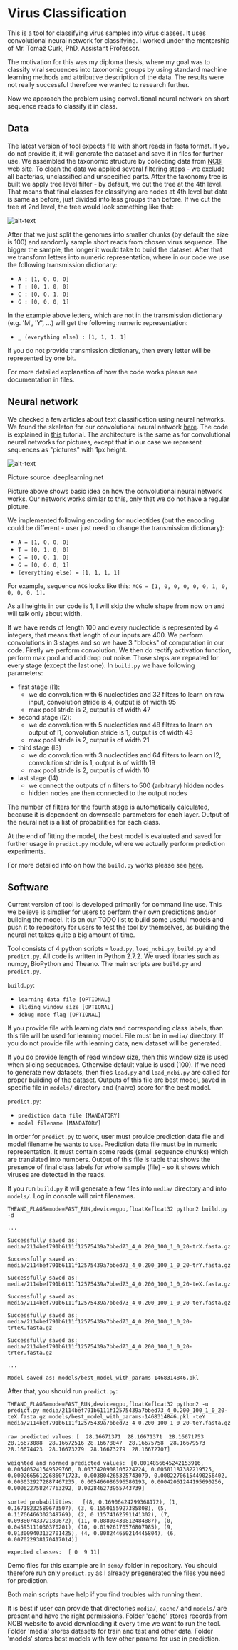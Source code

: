 # Virus Classification

This is a tool for classifying virus samples into virus classes.
It uses convolutional neural network for classifying.
I worked under the mentorship of Mr. Tomaž Curk, PhD, Assistant Professor.

The motivation for this was my diploma thesis, where my goal was to classify viral sequences into
taxonomic groups by using standard machine learning methods and attributive description of the data.
The results were not really successful therefore we wanted to research further.

Now we approach the problem using convolutional neural network on short
sequence reads to classify it in class.

## Data
The latest version of tool expects file with short reads in fasta format. If you do not provide it,
it will generate the dataset and save it in files for further use.
We assembled the taxonomic structure by collecting data from [NCBI](www.ncbi.nlm.nih.gov) web site.
To clean the data we applied several filtering steps - we exclude all bacterias, unclassified and
unspecified parts. After the taxonomy tree is built we apply tree level filter - by default, we
cut the tree at the 4th level.
That means that final classes for classifying are nodes at 4th level
but data is same as before, just divided into less groups than before.
If we cut the tree at 2nd level, the tree would look something like that:

![alt-text](https://github.com/mkopar/Virus-classification-theano/blob/master/taksonomija_2.png)

After that we just split the genomes into smaller chunks (by default the size is 100) and randomly
sample short reads from chosen virus sequence. The bigger the sample, the longer it would take
to build the dataset. After that we transform letters into numeric representation, where in our
code we use the following transmission dictionary:

* `A : [1, 0, 0, 0]`
* `T : [0, 1, 0, 0]`
* `C : [0, 0, 1, 0]`
* `G : [0, 0, 0, 1]`

In the example above letters, which are not in the transmission dictionary (e.g. 'M', 'Y', ...) will
get the following numeric representation:

* `_ (everything else) : [1, 1, 1, 1]`

If you do not provide transmission dictionary, then every letter will be represented by one bit.

For more detailed explanation of how the code works please see documentation in files.

## Neural network
We checked a few articles about text classification using neural networks.
We found the skeleton for our convolutional neural network
[here](https://github.com/newmu/theano-tutorials). The code is explained in
[this](https://www.youtube.com/watch?v=S75EdAcXHKk) tutorial. The architecture
is the same as for convolutional neural networks for pictures, except that in our case
we represent sequences as "pictures" with 1px height.

![alt-text](https://github.com/mkopar/Virus-classification-theano/blob/master/mylenet.png)

Picture source: deeplearning.net

Picture above shows basic idea on how the convolutional neural network works. Our network works similar to this,
only that we do not have a regular picture.

We implemented following encoding for nucleotides (but the encoding could be different - user just need to change
the transmission dictionary):
* `A = [1, 0, 0, 0]`
* `T = [0, 1, 0, 0]`
* `C = [0, 0, 1, 0]`
* `G = [0, 0, 0, 1]`
* `(everything else) = [1, 1, 1, 1]`

For example, sequence `ACG` looks like this:
`ACG = [1, 0, 0, 0, 0, 0, 1, 0, 0, 0, 0, 1].`

As all heights in our code is 1, I will skip the whole shape from now on and will talk only about width.

If we have reads of length 100 and every nucleotide is represented by 4 integers, that means that
length of our inputs are 400.
We perform convolutions in 3 stages and so we have 3 "blocks" of computation in our code.
Firstly we perform convolution. We then do rectify activation function, perform max pool and add drop out
noise. Those steps are repeated for every stage (except the last one).
In `build.py` we have following parameters:
- first stage (l1):
    - we do convolution with 6 nucleotides and 32 filters to learn on raw input, convolution stride is 4, output is of width 95
    - max pool stride is 2, output is of width 47
- second stage (l2):
    - we do convolution with 5 nucleotides and 48 filters to learn on output of l1, convolution stride is 1, output is of width 43
    - max pool stride is 2, output is of width 21
- third stage (l3)
    - we do convolution with 3 nucleotides and 64 filters to learn on l2, convolution stride is 1, output is of width 19
    - max pool stride is 2, output is of width 10
- last stage (l4)
    - we connect the outputs of n filters to 500 (arbitrary) hidden nodes
    - hidden nodes are then connected to the output nodes

The number of filters for the fourth stage is automatically calculated,
because it is dependent on downscale parameters for each layer. Output of the neural net
is a list of probabilities for each class.

At the end of fitting the model, the best model is evaluated and saved for
further usage in `predict.py` module, where we actually perform prediction experiments.

For more detailed info on how the `build.py` works please see [here](https://www.youtube.com/watch?v=S75EdAcXHKk).

## Software

Current version of tool is developed primarily for command line use. This we believe is simplier for users
to perform their own predictions and/or building the model. It is on our TODO list to build some useful
models and push it to repository for users to test the tool by themselves, as building the neural net takes quite a big
amount of time.

Tool consists of 4 python scripts - `load.py`, `load_ncbi.py`, `build.py` and `predict.py`.
All code is written in Python 2.7.2. We used libraries such as numpy, BioPython and Theano.
The main scripts are `build.py` and `predict.py`.

`build.py`:
- `learning data file [OPTIONAL]`
- `sliding window size [OPTIONAL]`
- `debug mode flag [OPTIONAL]`

If you provide file with learning data and corresponding class labels, than this file will be used for learning model.
File must be in `media/` directory. If you do not provide file with learning data, new dataset will be generated.

If you do provide length of read window size, then this window size is used when slicing sequences. Otherwise
default value is used (100).
If we need to generate new datasets, then files `load.py` and `load_ncbi.py` are called
for proper building of the dataset.
Outputs of this file are best model, saved in specific file in `models/` directory
and (naive) score for the best model.

`predict.py`:
- `prediction data file [MANDATORY]`
- `model filename [MANDATORY]`

In order for `predict.py` to work, user must provide prediction data file and model filename he wants to use.
Prediction data file must be in numeric representation. It must contain some reads (small sequence chunks) which
are translated into numbers.
Output of this file is table that shows the presence of final class labels for whole sample (file) - so it shows
which viruses are detected in the reads.

If you run `build.py` it will generate a few files into `media/` directory and into `models/`.
Log in console will print filenames.

`THEANO_FLAGS=mode=FAST_RUN,device=gpu,floatX=float32 python2 build.py -d`

`...`

`Successfully saved as: media/2114bef791b6111f12575439a7bbed73_4_0.200_100_1_0_20-trX.fasta.gz`

`Successfully saved as: media/2114bef791b6111f12575439a7bbed73_4_0.200_100_1_0_20-trY.fasta.gz`

`Successfully saved as: media/2114bef791b6111f12575439a7bbed73_4_0.200_100_1_0_20-teX.fasta.gz`

`Successfully saved as: media/2114bef791b6111f12575439a7bbed73_4_0.200_100_1_0_20-teY.fasta.gz`

`Successfully saved as: media/2114bef791b6111f12575439a7bbed73_4_0.200_100_1_0_20-trteX.fasta.gz`

`Successfully saved as: media/2114bef791b6111f12575439a7bbed73_4_0.200_100_1_0_20-trteY.fasta.gz`

`...`

`Model saved as: models/best_model_with_params-1468314846.pkl`

After that, you should run `predict.py`:

`THEANO_FLAGS=mode=FAST_RUN,device=gpu,floatX=float32 python2 -u predict.py media/2114bef791b6111f12575439a7bbed73_4_0.200_100_1_0_20-teX.fasta.gz models/best_model_with_params-1468314846.pkl -teY media/2114bef791b6111f12575439a7bbed73_4_0.200_100_1_0_20-teY.fasta.gz`

`raw predicted values:`
`[  28.16671371  28.16671371  28.16671753  28.16673088  28.16672516 28.16678047  28.16675758  28.16679573  28.16674423  28.16673279  28.16673279  28.16672707]`

`weighted and normed predicted values: `
`[0.0014856645242153916, 0.005405241549529766, 0.0037420908103224224, 0.00501187382219525, 0.00026656122686071723, 0.003804265325743079, 0.00022706154490256402, 0.0030329272887467235, 0.005466086596580193, 0.00042061244195690256, 0.000622758247763292, 0.002846273955743739]`

`sorted probabilities:  `
`[(8, 0.16906424299368172), (1, 0.16718232589673507), (3, 0.1550155927385808), (5, 0.11766466302349769), (2, 0.11574162591141302), (7, 0.09380743372189672), (11, 0.08803430812484887), (0, 0.04595111030370201), (10, 0.01926170576807985), (9, 0.013009403132701425), (4, 0.008244650214445804), (6, 0.007022938170417014)]`

`expected classes:  [ 0  9 11]`

Demo files for this example are in `demo/` folder in repository. You should therefore run only `predict.py` as I already
pregenerated the files you need for prediction.

Both main scripts have help if you find troubles with running them.

It is best if user can provide that directories `media/`, `cache/` and `models/`
are present and have the right permissions.
Folder 'cache' stores records from NCBI website to avoid downloading it every time we want to run the tool.
Folder 'media' stores datasets for train and test and other data.
Folder 'models' stores best models with few other params for use in prediction.